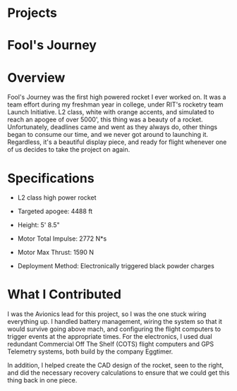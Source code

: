 # Projects
# Fool's Journey
# Overview
Fool's Journey was the first high powered rocket I ever worked on. It was a team effort during my freshman year in college, under RIT's rocketry team Launch Initiative. L2 class, white with orange accents, and simulated to reach an apogee of over 5000', this thing was a beauty of a rocket. Unfortunately, deadlines came and went as they always do, other things began to consume our time, and we never got around to launching it. Regardless, it's a beautiful display piece, and ready for flight whenever one of us decides to take the project on again.

# Specifications
- L2 class high power rocket
- Targeted apogee: 4488 ft
- Height: 5' 8.5"
- Motor Total Impulse: 2772 N*s
- Motor Max Thrust: 1590 N  
    
- Deployment Method: Electronically triggered black powder charges

# What I Contributed
I was the Avionics lead for this project, so I was the one stuck wiring everything up. I handled battery management, wiring the system so that it would survive going above mach, and configuring the flight computers to trigger events at the appropriate times. For the electronics, I used dual redundant Commercial Off The Shelf (COTS) flight computers and GPS Telemetry systems, both build by the company Eggtimer.  
  
In addition, I helped create the CAD design of the rocket, seen to the right, and did the necessary recovery calculations to ensure that we could get this thing back in one piece.
